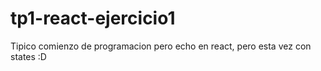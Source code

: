 # tp1-react-ejercicio1
Tipico comienzo de programacion pero echo en react, pero esta vez con states :D
